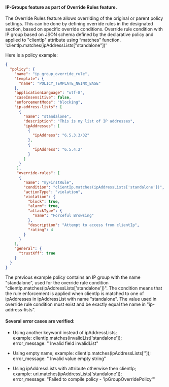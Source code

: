 #### IP-Groups feature as part of Override Rules feature.
The Override Rules feature allows overriding of the original or parent policy settings.
This can be done by defining override rules in the designated section, based on specific override conditions.
Override rule condition with IP group based on JSON schema defined by the declarative policy and applied to "clientIp" attribute using “matches” function.
'clientIp.matches(ipAddressLists["standalone"])'

Here is a policy example:

```json
{ 
  "policy": { 
    "name": "ip_group_override_rule", 
    "template": { 
      "name": "POLICY_TEMPLATE_NGINX_BASE" 
    }, 
    "applicationLanguage": "utf-8", 
    "caseInsensitive": false, 
    "enforcementMode": "blocking", 
    "ip-address-lists": [ 
      { 
        "name": "standalone", 
        "description": "This is my list of IP addresses", 
        "ipAddresses": [ 
          { 
            "ipAddress": "6.5.3.3/32" 
          }, 
          { 
            "ipAddress": "6.5.4.2" 
          } 
        ] 
      } 
     ], 
     "override-rules": [ 
      { 
        "name": "myFirstRule", 
        "condition": "clientIp.matches(ipAddressLists['standalone'])", 
        "actionType": "violation", 
        "violation": { 
          "block": true, 
          "alarm": true, 
          "attackType": { 
            "name": "Forceful Browsing" 
          }, 
          "description": "Attempt to access from clientIp", 
          "rating": 4
        }
      }
    ],
    "general": {
      "trustXff": true
    }
  }
}
```

The previous example policy contains an IP group with the name "standalone", used for the override rule condition "clientIp.matches(ipAddressLists['standalone'])".
The condition means that the rule enforcement is applied when clientIp is matched to one of ipAddresses in ipAddressList with name "standalone". 
The value used in override rule condition must exist and be exactly equal the name in "ip-address-lists".  

#### Several error cases are verified: 
- Using another keyword instead of ipAddressLists;   
  example: clientIp.matches(invalidList['standalone']);  
  error_message: " Invalid field invalidList" 

- Using empty name; 
  example: clientIp.matches(ipAddressLists['']);  
  error_message: " Invalid value empty string" 

- Using ipAddressLists with attribute otherwise then clientIp;  
  example: uri.matches(ipAddressLists['standalone']);  
  error_message: "Failed to compile policy - 'ipGroupOverridePolicy'" 


 
